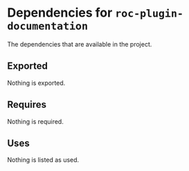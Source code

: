 # Dependencies for `roc-plugin-documentation`

The dependencies that are available in the project.

## Exported
Nothing is exported.

## Requires
Nothing is required.

## Uses
Nothing is listed as used.
